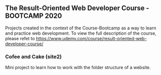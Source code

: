 ## The Result-Oriented Web Developer Course - BOOTCAMP 2020 

Projects created in the context of the Course-Bootcamp as a way to learn and practice web development. To view the full description of the course, please refet to https://www.udemy.com/course/result-oriented-web-developer-course/

### Cofee and Cake (site2)

Mini project to learn how to work with the folder structure of a website.
